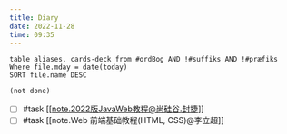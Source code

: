 ```yaml
---
title: Diary
date: 2022-11-28
time: 09:35
---
```


```dataview
table aliases, cards-deck from #ordBog AND !#suffiks AND !#præfiks Where file.mday = date(today)
SORT file.name DESC
```

```tasks
(not done)
```

- [ ] #task [[note.2022版JavaWeb教程@尚硅谷.封捷]]
- [ ] #task [[note.Web 前端基础教程(HTML, CSS)@李立超]]
